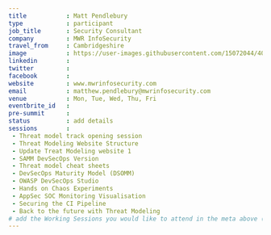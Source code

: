 ```yaml
---
title           : Matt Pendlebury
type            : participant
job_title       : Security Consultant
company         : MWR InfoSecurity
travel_from     : Cambridgeshire
image           : https://user-images.githubusercontent.com/15072044/40920093-cf39ce3e-680b-11e8-9ce4-1abb9524b3f0.jpg
linkedin        :
twitter         :
facebook        :
website         : www.mwrinfosecurity.com
email           : matthew.pendlebury@mwrinfosecurity.com
venue           : Mon, Tue, Wed, Thu, Fri
eventbrite_id   :
pre-summit      :
status          : add details
sessions        :
 - Threat model track opening session
 - Threat Modeling Website Structure
 - Update Treat Modeling website 1
 - SAMM DevSecOps Version
 - Threat model cheat sheets
 - DevSecOps Maturity Model (DSOMM)
 - OWASP DevSecOps Studio
 - Hands on Chaos Experiments
 - AppSec SOC Monitoring Visualisation
 - Securing the CI Pipeline
 - Back to the future with Threat Modeling
# add the Working Sessions you would like to attend in the meta above (use the session's title) e.g. sessions (one per line): -Security Playbooks Diagrams -Hackathon Daily Sessions
---
```


<!-- put more details about participant here -->
